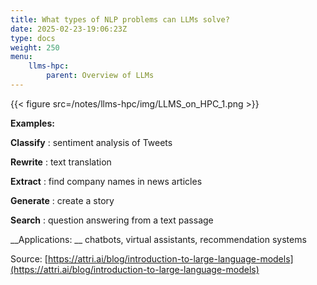 ```yaml
---
title: What types of NLP problems can LLMs solve?
date: 2025-02-23-19:06:23Z
type: docs 
weight: 250
menu: 
    llms-hpc:
        parent: Overview of LLMs
---
```



{{< figure src=/notes/llms-hpc/img/LLMS_on_HPC_1.png >}}

__Examples:__

__Classify__ : sentiment analysis of Tweets

__Rewrite__ : text translation

__Extract__ : find company names in news articles

__Generate__ : create a story

__Search__ : question answering from a text passage

__Applications: __ chatbots, virtual assistants, recommendation systems

Source: [https://attri.ai/blog/introduction-to-large-language-models](https://attri.ai/blog/introduction-to-large-language-models)


